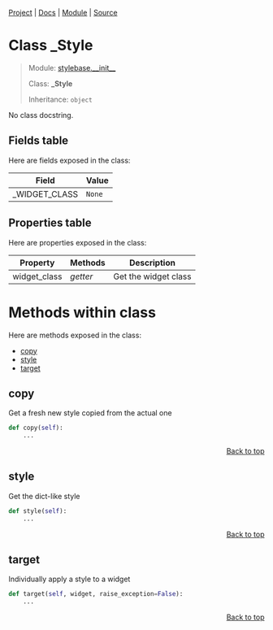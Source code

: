 [Project](https://github.com/pyrustic/stylebase#readme) | [Docs](https://github.com/pyrustic/stylebase/blob/master/docs/README.md) | [Module](https://github.com/pyrustic/stylebase/blob/master/docs/modules/stylebase/__init__/README.md) | [Source](https://github.com/pyrustic/stylebase/blob/master/stylebase/__init__.py)

# Class _Style
> Module: [stylebase.\_\_init\_\_](https://github.com/pyrustic/stylebase/blob/master/docs/modules/stylebase/__init__/README.md)
>
> Class: **_Style**
>
> Inheritance: `object`

No class docstring.

## Fields table
Here are fields exposed in the class:

| Field | Value |
| --- | --- |
| \_WIDGET\_CLASS | `None` |

## Properties table
Here are properties exposed in the class:

| Property | Methods | Description |
| --- | --- | --- |
| widget\_class | _getter_ | Get the widget class |

# Methods within class
Here are methods exposed in the class:
- [copy](#copy)
- [style](#style)
- [target](#target)

## copy
Get a fresh new style copied from the actual one

```python
def copy(self):
    ...
```

<p align="right"><a href="##methods-within-_style">Back to top</a></p>

## style
Get the dict-like style

```python
def style(self):
    ...
```

<p align="right"><a href="##methods-within-_style">Back to top</a></p>

## target
Individually apply a style to a widget

```python
def target(self, widget, raise_exception=False):
    ...
```

<p align="right"><a href="##methods-within-_style">Back to top</a></p>
